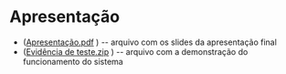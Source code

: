 # Apresentação

* ([Apresentação.pdf](https://github.com/ICEI-PUC-Minas-PMV-SI/pmv-si-2023-2-pe5-t4-t5-grp07/files/13698651/Apresentacao.pdf)
) -- arquivo com os slides da apresentação final
* ([Evidência de teste.zip](https://github.com/ICEI-PUC-Minas-PMV-SI/pmv-si-2023-2-pe5-t4-t5-grp07/files/13698668/Evidencia.de.teste.zip)
) -- arquivo com a demonstração do funcionamento do sistema

